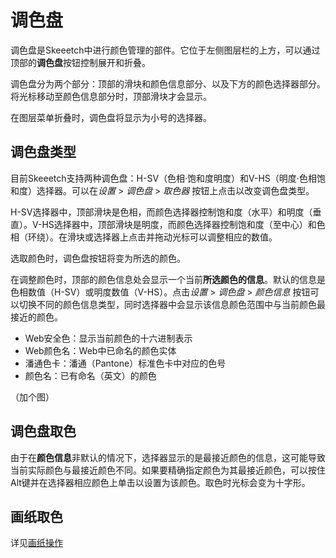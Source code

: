 # 调色盘

调色盘是Skeeetch中进行颜色管理的部件。它位于左侧图层栏的上方，可以通过顶部的**调色盘**按钮控制展开和折叠。

调色盘分为两个部分：顶部的滑块和颜色信息部分、以及下方的颜色选择器部分。将光标移动至颜色信息部分时，顶部滑块才会显示。

在图层菜单折叠时，调色盘将显示为小号的选择器。

## 调色盘类型

目前Skeeetch支持两种调色盘：H-SV（色相·饱和度明度）和V-HS（明度·色相饱和度）选择器。可以在*设置* > *调色盘* > *取色器* 按钮上点击以改变调色盘类型。

H-SV选择器中，顶部滑块是色相，而颜色选择器控制饱和度（水平）和明度（垂直）。V-HS选择器中，顶部滑块是明度，而颜色选择器控制饱和度（至中心）和色相（环绕）。在滑块或选择器上点击并拖动光标可以调整相应的数值。

选取颜色时，调色盘按钮将变为所选的颜色。

在调整颜色时，顶部的颜色信息处会显示一个当前**所选颜色的信息**。默认的信息是色相数值（H-SV）或明度数值（V-HS）。点击*设置* > *调色盘* > *颜色信息* 按钮可以切换不同的颜色信息类型，同时选择器中会显示该信息颜色范围中与当前颜色最接近的颜色。

* Web安全色：显示当前颜色的十六进制表示
* Web颜色名：Web中已命名的颜色实体
* 潘通色卡：潘通（Pantone）标准色卡中对应的色号
* 颜色名：已有命名（英文）的颜色

（加个图）

## 调色盘取色

由于在**颜色信息**非默认的情况下，选择器显示的是最接近颜色的信息，这可能导致当前实际颜色与最接近颜色不同。如果要精确指定颜色为其最接近颜色，可以按住Alt键并在选择器相应颜色上单击以设置为该颜色。取色时光标会变为十字形。

## 画纸取色

详见[画纸操作](./system.md)
